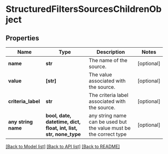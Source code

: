 # StructuredFiltersSourcesChildrenObject


## Properties
Name | Type | Description | Notes
------------ | ------------- | ------------- | -------------
**name** | **str** | The name of the source. | [optional] 
**value** | **[str]** | The value associated with the source. | [optional] 
**criteria_label** | **str** | The criteria label associated with the source. | [optional] 
**any string name** | **bool, date, datetime, dict, float, int, list, str, none_type** | any string name can be used but the value must be the correct type | [optional]

[[Back to Model list]](../README.md#documentation-for-models) [[Back to API list]](../README.md#documentation-for-api-endpoints) [[Back to README]](../README.md)



